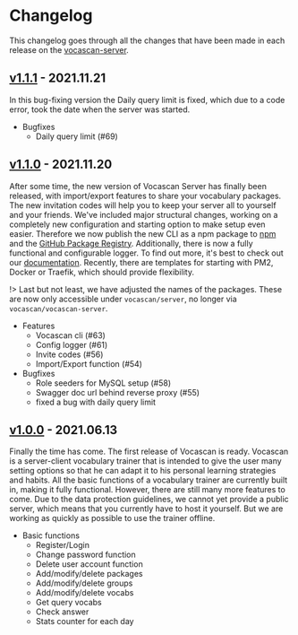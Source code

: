 # Changelog

This changelog goes through all the changes that have been made in each release on the
[vocascan-server](https://github.com/vocascan/vocascan-server).

## [v1.1.1](https://github.com/vocascan/vocascan-server/releases/tag/v1.1.1) - 2021.11.21

In this bug-fixing version the Daily query limit is fixed, which due to a code error, took the date when the server was started.

- Bugfixes
  - Daily query limit (#69)

## [v1.1.0](https://github.com/vocascan/vocascan-server/releases/tag/v1.1.0) - 2021.11.20

After some time, the new version of Vocascan Server has finally been released, with import/export features to share your
vocabulary packages. The new invitation codes will help you to keep your server all to yourself and your friends. We've
included major structural changes, working on a completely new configuration and starting option to make setup even
easier. Therefore we now publish the new CLI as a npm package to [npm](https://www.npmjs.com/package/@vocascan/server)
and the [GitHub Package Registry](https://github.com/vocascan/vocascan-server/packages/1077993). Additionally, there is
now a fully functional and configurable logger. To find out more, it's best to check out our
[documentation](https://docs.vocascan.com/#/vocascan-server/installation). Recently, there are templates for starting
with PM2, Docker or Traefik, which should provide flexibility.

!> Last but not least, we have adjusted the names of the packages. These are now only accessible under
`vocascan/server`, no longer via `vocascan/vocascan-server`.

- Features
  - Vocascan cli (#63)
  - Config logger (#61)
  - Invite codes (#56)
  - Import/Export function (#54)
- Bugfixes
  - Role seeders for MySQL setup (#58)
  - Swagger doc url behind reverse proxy (#55)
  - fixed a bug with daily query limit

## [v1.0.0](https://github.com/vocascan/vocascan-server/releases/tag/v1.0.0) - 2021.06.13

Finally the time has come. The first release of Vocascan is ready. Vocascan is a server-client vocabulary trainer that
is intended to give the user many setting options so that he can adapt it to his personal learning strategies and
habits. All the basic functions of a vocabulary trainer are currently built in, making it fully functional. However,
there are still many more features to come. Due to the data protection guidelines, we cannot yet provide a public
server, which means that you currently have to host it yourself. But we are working as quickly as possible to use the
trainer offline.

- Basic functions
  - Register/Login
  - Change password function
  - Delete user account function
  - Add/modify/delete packages
  - Add/modify/delete groups
  - Add/modify/delete vocabs
  - Get query vocabs
  - Check answer
  - Stats counter for each day
